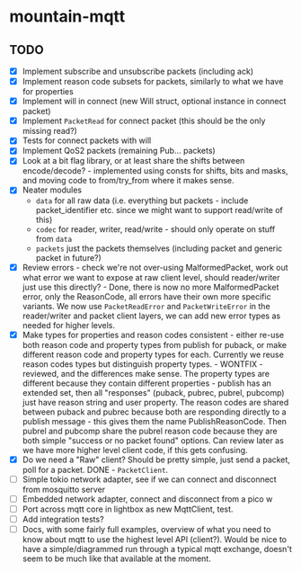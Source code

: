 # mountain-mqtt

## TODO

- [x] Implement subscribe and unsubscribe packets (including ack)
- [x] Implement reason code subsets for packets, similarly to what we have for properties
- [x] Implement will in connect (new Will struct, optional instance in connect packet)
- [x] Implement `PacketRead` for connect packet (this should be the only missing read?)
- [x] Tests for connect packets with will
- [x] Implement QoS2 packets (remaining Pub... packets)
- [x] Look at a bit flag library, or at least share the shifts between encode/decode? - implemented using consts for shifts, bits and masks, and moving code to from/try_from where it makes sense.
- [x] Neater modules
  - `data` for all raw data (i.e. everything but packets - include packet_identifier etc. since we might want to support read/write of this)
  - `codec` for reader, writer, read/write - should only operate on stuff from `data`
  - `packets` just the packets themselves (including packet and generic packet in future?)
- [x] Review errors - check we're not over-using MalformedPacket, work out what error we want to expose at raw client level, should reader/writer just use this directly? - Done, there is now no more MalformedPacket error, only the ReasonCode, all errors have their own more specific variants. We now use `PacketReadError` and `PacketWriteError` in the reader/writer and packet client layers, we can add new error types as needed for higher levels.
- [x] Make types for properties and reason codes consistent - either re-use both reason code and property types from publish for puback, or make different reason code and property types for each. Currently we reuse reason codes types but distinguish property types. - WONTFIX - reviewed, and the differences make sense. The property types are different because they contain different properties - publish has an extended set, then all "responses" (puback, pubrec, pubrel, pubcomp) just have reason string and user property. The reason codes are shared between puback and pubrec because both are responding directly to a publish message - this gives them the name PublishReasonCode. Then pubrel and pubcomp share the pubrel reason code because they are both simple "success or no packet found" options. Can review later as we have more higher level client code, if this gets confusing.
- [x] Do we need a "Raw" client? Should be pretty simple, just send a packet, poll for a packet. DONE - `PacketClient`.
- [ ] Simple tokio network adapter, see if we can connect and disconnect from mosquitto server
- [ ] Embedded network adapter, connect and disconnect from a pico w
- [ ] Port across mqtt core in lightbox as new MqttClient, test.
- [ ] Add integration tests?
- [ ] Docs, with some fairly full examples, overview of what you need to know about mqtt to use the highest level API (client?). Would be nice to have a simple/diagrammed run through a typical mqtt exchange, doesn't seem to be much like that available at the moment.
